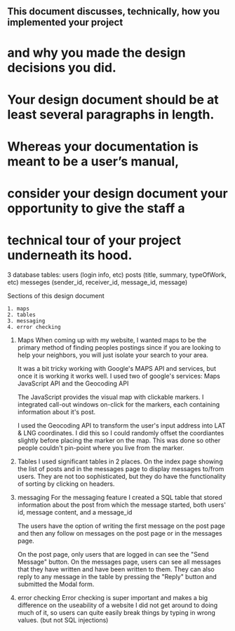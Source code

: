 ## This document discusses, technically, how you implemented your project
# and why you made the design decisions you did.
# Your design document should be at least several paragraphs in length.

# Whereas your documentation is meant to be a user’s manual,
# consider your design document your opportunity to give the staff a
# technical tour of your project underneath its hood.


3 database tables:
    users (login info, etc)
    posts (title, summary, typeOfWork, etc)
    messeges (sender_id, receiver_id, message_id, message)


Sections of this design document

    1. maps
    2. tables
    3. messaging
    4. error checking


1. Maps
    When coming up with my website, I wanted maps to be the primary method
    of finding peoples postings since if you are looking to help your neighbors,
    you will just isolate your search to your area.

    It was a bit tricky working with Google's MAPS API and services, but once
    it is working it works well. I used two of google's services:
    Maps JavaScript API and the Geocoding API

    The JavaScript provides the visual map with clickable markers. I integrated
    call-out windows on-click for the markers, each containing information about
    it's post.

    I used the Geocoding API to transform the user's input address into LAT & LNG
    coordinates. I did this so I could randomly offset the coordiantes slightly before placing
    the marker on the map. This was done so other people couldn't pin-point where
    you live from the marker.

2. Tables
    I used significant tables in 2 places. On the index page showing the list of posts
    and in the messages page to display messages to/from users.
    They are not too sophisticated, but they do have the functionality of sorting
    by clicking on headers.

3.  messaging
    For the messaging feature I created a SQL table that stored information about the
    post from which the message started, both users' id, message content, and a message_id

    The users have the option of writing the first message on the post page and then any follow
    on messages on the post page or in the messages page.

    On the post page, only users that are logged in can see the "Send Message" button.
    On the messages page, users can see all messages that they have written and have been
    written to them. They can also reply to any message in the table by pressing the "Reply"
    button and submitted the Modal form.

4. error checking
    Error checking is super important and makes a big difference on the useability of a website
    I did not get around to doing much of it, so users can quite easily break things by typing
    in wrong values. (but not SQL injections)


